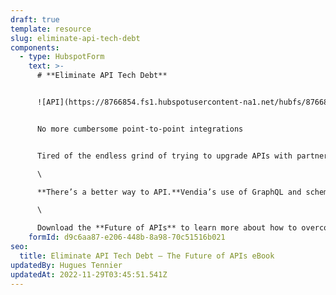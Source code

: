 ```yaml
---
draft: true
template: resource
slug: eliminate-api-tech-debt
components:
  - type: HubspotForm
    text: >-
      # **Eliminate API Tech Debt**


      ![API](https://8766854.fs1.hubspotusercontent-na1.net/hubfs/8766854/Frame%20(2).png)


      No more cumbersome point-to-point integrations


      Tired of the endless grind of trying to upgrade APIs with partners and clients? Stop the madness. \

      \

      **There’s a better way to API.**Vendia’s use of GraphQL and schema evolution mean you and your partners evolve data models safely and repeatedly – without ever disturbing existing clients and partners who aren’t ready to upgrade. Future proof your API … in the present.\

      \

      Download the **Future of APIs** to learn more about how to overcome the challenges of building, maintaining, and evolving modern data sharing solutions with traditional APIs – and the tech debt that comes with them.
    formId: d9c6aa87-e206-448b-8a98-70c51516b021
seo:
  title: Eliminate API Tech Debt – The Future of APIs eBook
updatedBy: Hugues Tennier
updatedAt: 2022-11-29T03:45:51.541Z
---
```

